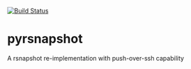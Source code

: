 [![Build Status](https://travis-ci.org/svirpridon/pyrsnapshot.svg?branch=master)](https://travis-ci.org/svirpridon/pyrsnapshot)

# pyrsnapshot
A rsnapshot re-implementation with push-over-ssh capability
